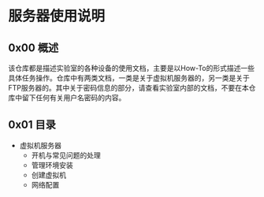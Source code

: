 服务器使用说明
===============

0x00 概述
---------------

该仓库都是描述实验室的各种设备的使用文档，主要是以How-To的形式描述一些具体任务操作。仓库中有两类文档，一类是关于虚拟机服务器的，另一类是关于FTP服务器的。其中关于密码信息的部分，请查看实验室内部的文档，不要在本仓库中留下任何有关用户名密码的内容。

0x01 目录
----------------
+ 虚拟机服务器
  + 开机与常见问题的处理
  + 管理环境安装
  + 创建虚拟机
  + 网络配置


